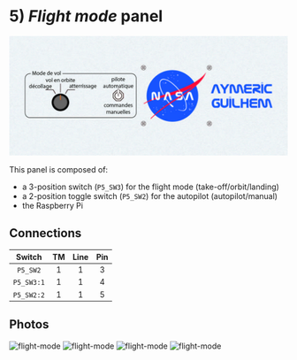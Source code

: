 # 5) *Flight mode* panel

![panel](design-5.jpg)

This panel is composed of:
- a 3-position switch (`P5_SW3`) for the flight mode (take-off/orbit/landing)
- a 2-position toggle switch (`P5_SW2`) for the autopilot (autopilot/manual)
- the Raspberry Pi

## Connections

| Switch     | TM | Line | Pin |
|:----------:|:--:|:----:|:---:|
| `P5_SW2`   | 1  |  1   | 3   |
| `P5_SW3:1` | 1  |  1   | 4   |
| `P5_SW2:2` | 1  |  1   | 5   |


## Photos
![flight-mode](../../photos/panels/1-start/IMG_2248.JPG)
![flight-mode](../../photos/panels/1-start/IMG_2249.JPG)
![flight-mode](../../photos/panels/1-start/IMG_2250.JPG)
![flight-mode](../../photos/panels/1-start/IMG_2251.JPG)
